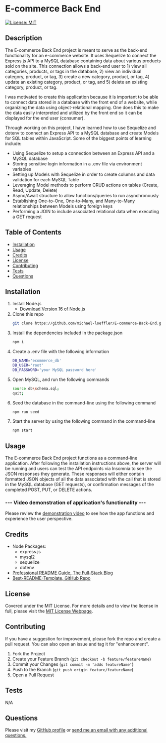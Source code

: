 # E-commerce Back End

[![License: MIT](https://img.shields.io/badge/License-MIT-yellow.svg)](https://opensource.org/licenses/MIT)

## Description
    
The E-commerce Back End project is meant to serve as the back-end functionality for an e-commerce website. It uses Sequelize to connect the Express.js API to a MySQL database containing data about various products sold on the site. This connection allows a back-end user to 1) view all categories, products, or tags in the database, 2) view an individual category, product, or tag, 3) create a new category, product, or tag, 4) update an existing category, product, or tag, and 5) delete an existing category, product, or tag.

I was motivated to create this application because it is important to be able to connect data stored in a database with the front end of a website, while organizing the data using object-relational mapping. One does this to make the data easily interpreted and utilized by the front end so it can be displayed for the end user (consumer).

Through working on this project, I have learned how to use Sequelize and dotenv to connect an Express API to a MySQL database and create Models for SQL tables within JavaScript. Some of the biggest points of learning include:

* Using Sequelize to setup a connection between an Express API and a MySQL database
* Storing sensitive login information in a .env file via environment variables
* Setting up Models with Sequelize in order to create columns and data validation for each MySQL Table
* Leveraging Model methods to perform CRUD actions on tables (Create, Read, Update, Delete)
* Async/Await structure to allow functions/queries to run asynchronously
* Establishing One-to-One, One-to-Many, and Many-to-Many relationships between Models using foreign keys
* Performing a JOIN to include associated relational data when executing a GET request

## Table of Contents
        
- [Installation](#installation)
- [Usage](#usage)
- [Credits](#credits)
- [License](#license)
- [Contributing](#contributing)
- [Tests](#tests)
- [Questions](#questions)
 
## Installation
            
1. Install Node.js
    - [Download Version 16 of Node.js](https://nodejs.org/download/release/v16.18.0/node-v16.18.0-x64.msi)
2. Clone this repo
   ```sh
   git clone https://github.com/michael-loeffler/E-commerce-Back-End.git
   ```
3. Install the dependencies included in the package.json
   ```sh
   npm i
   ```
4. Create a .env file with the following information
   ```sh
   DB_NAME='ecommerce_db'
   DB_USER='root'
   DB_PASSWORD='your MySQL password here'
   ```
5. Open MySQL, and run the following commands 
   ```sh
   source db\schema.sql;
   quit;
   ```
6. Seed the database in the command-line using the following command
   ```sh
   npm run seed
   ```
7. Start the server by using the following command in the command-line
   ```sh
   npm start
   ```
    
## Usage
    
The E-commerce Back End project functions as a command-line application. After following the installation instructions above, the server will be running and users can test the API endpoints via Insomnia to see the JSON responses they generate. These responses will either contain formatted JSON objects of all the data associated with the call that is stored in the MySQL database (GET requests), or confirmation messages of the completed POST, PUT, or DELETE actions. 

### --- Video demonstration of application's functionality ---

Please review the [demonstration video](https://drive.google.com/file/d/1mgfDLoTw5uz2s_H8bSDM-OJbfhZ0wfSA/view) to see how the app functions and experience the user perspective.
    
## Credits

- Node Packages:
    - express.js
    - mysql2
    - sequelize
    - dotenv
- [Professional README Guide, The Full-Stack Blog](https://coding-boot-camp.github.io/full-stack/github/professional-readme-guide)
- [Best-README-Template, GitHub Repo](https://github.com/othneildrew/Best-README-Template/blob/master/BLANK_README.md)

## License
    
Covered under the MIT License. For more details and to view the license in full, please visit the [MIT License Webpage](https://choosealicense.com/licenses/mit/).

## Contributing
    
If you have a suggestion for improvement, please fork the repo and create a pull request. You can also open an issue and tag it for "enhancement".
1. Fork the Project
2. Create your Feature Branch (`git checkout -b feature/featureName`)
3. Commit your Changes (`git commit -m 'adds featureName'`)
4. Push to the Branch (`git push origin feature/featureName`)
5. Open a Pull Request
    
## Tests

N/A

## Questions

Please visit my [GitHub profile](https://github.com/michael-loeffler) or [send me an email with any additional questions.](mailto:michaelloeffler23@gmail.com)